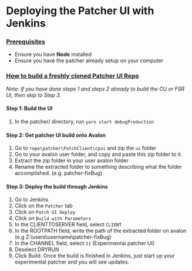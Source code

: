 # Deploying the Patcher UI with Jenkins

### <ins>Prerequisites</ins>
* Ensure you have **Node** installed
* Ensure you have the patcher already setup on your computer

### <ins>How to build a freshly cloned Patcher UI Repo</ins>
*Note: If you have done steps 1 and steps 2 already to build the CU or FSR UI, then skip to Step 3.*

#### Step 1: Build the UI
1) In the patcher/ directory, run `yarn start debugProduction`

#### Step 2: Get patcher UI build onto Avalon
1) Go to `repo\patcher\PatchClient\cpui` and zip the `ui` folder
2) Go to your avalon user folder, and copy and paste this zip folder to it.
3) Extract the zip folder in your user avalon folder
4) Rename the extracted folder to something describing what the folder accomplished. (e.g. patcher-fixBug)

#### Step 3: Deploy the build through Jenkins
1) Go to Jenkins
2) Click on the `Patcher` tab
3) Click on `Patch UI Deploy`
4) Click on `Build with Parameters`
5) In the CLIENTTOSERVER field, select `CLIENT`
6) In the ROOTPATH field, write the path of the extracted folder on avalon (e.g Z:\users\username\patcher-fixBug)
7) In the CHANNEL field, select `11` (Experimental patcher UI)
8) Deselect DRYRUN
9) Click Build. Once the build is finished in Jenkins, just start up your experimental patcher and you will see updates.
